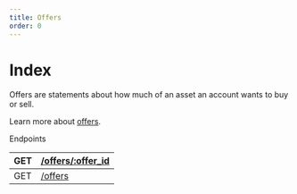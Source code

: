 ```yaml
---
title: Offers
order: 0
---
```


# Index

Offers are statements about how much of an asset an account wants to buy or sell.

Learn more about [offers](../../../glossary/decentralized-exchange.md).



Endpoints

| GET | [/offers/:offer\_id](https://developers.stellar.org/api/resources/offers/single/) |
| :--- | :--- |
| GET | [/offers](https://developers.stellar.org/api/resources/offers/list/) |

